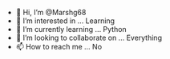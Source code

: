 - 👋 Hi, I’m @Marshg68
- 👀 I’m interested in ... Learning
- 🌱 I’m currently learning ... Python
- 💞️ I’m looking to collaborate on ... Everything
- 📫 How to reach me ... No


<!---
Marshg68/Marshg68 is a ✨ special ✨ repository because its `README.md` (this file) appears on your GitHub profile.
You can click the Preview link to take a look at your changes.
--->
